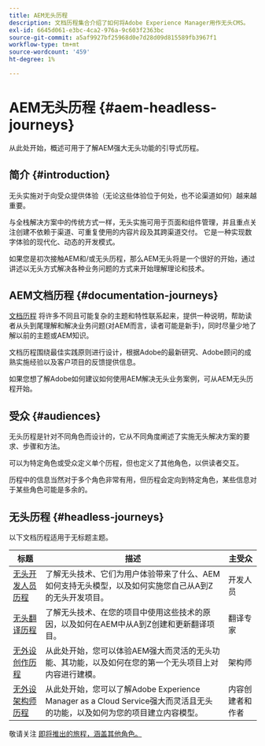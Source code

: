 ```yaml
---
title: AEM无头历程
description: 文档历程集合介绍了如何将Adobe Experience Manager用作无头CMS。
exl-id: 6645d061-e3bc-4ca2-976a-9c603f2363bc
source-git-commit: a5af9927bf25968d0e7d28d09d815589fb3967f1
workflow-type: tm+mt
source-wordcount: '459'
ht-degree: 1%

---
```


# AEM无头历程 {#aem-headless-journeys}

从此处开始，概述可用于了解AEM强大无头功能的引导式历程。

## 简介 {#introduction}

无头实施对于向受众提供体验（无论这些体验位于何处，也不论渠道如何）越来越重要。

与全栈解决方案中的传统方式一样，无头实施可用于页面和组件管理，并且重点关注创建不依赖于渠道、可重复使用的内容片段及其跨渠道交付。 它是一种实现数字体验的现代化、动态的开发模式。

如果您是初次接触AEM和/或无头历程，那么AEM无头将是一个很好的开始，通过讲述以无头方式解决各种业务问题的方式来开始理解理论和技术。

## AEM文档历程 {#documentation-journeys}

[文档历程](/help/journey-documentation/home.md) 将许多不同且可能复杂的主题和特性联系起来，提供一种说明，帮助读者从头到尾理解和解决业务问题(对AEM而言，读者可能是新手)，同时尽量少地了解以前的主题或AEM知识。

文档历程围绕最佳实践原则进行设计，根据Adobe的最新研究、Adobe顾问的成熟实施经验以及客户项目的反馈提供信息。

如果您想了解Adobe如何建议如何使用AEM解决无头业务案例，可从AEM无头历程开始。

## 受众 {#audiences}

无头历程是针对不同角色而设计的，它从不同角度阐述了实施无头解决方案的要求、步骤和方法。

可以为特定角色或受众定义单个历程，但也定义了其他角色，以供读者交互。

历程中的信息当然对于多个角色非常有用，但历程会定向到特定角色，某些信息对于某些角色可能是多余的。

## 无头历程 {#headless-journeys}

以下文档历程适用于无标题主题。

| 标题 | 描述 | 主受众 |
|---|---|---|
| [无头开发人员历程](/help/journey-headless/developer/overview.md) | 了解无头技术、它们为用户体验带来了什么、AEM如何支持无头模型，以及如何实施您自己从A到Z的无头开发项目。 | 开发人员 |
| [无头翻译历程](/help/journey-headless/translation/overview.md) | 了解无头技术、在您的项目中使用这些技术的原因，以及如何在AEM中从A到Z创建和更新翻译项目。 | 翻译专家 |
| [无外设创作历程](/help/journey-headless/author/overview.md) | 从此处开始，您可以体验AEM强大而灵活的无头功能、其功能，以及如何在您的第一个无头项目上对内容进行建模。 | 架构师 |
| [无外设架构师历程](/help/journey-headless/architect/overview.md) | 从此处开始，您可以了解Adobe Experience Manager as a Cloud Service强大而灵活且无头的功能，以及如何为您的项目建立内容模型。 | 内容创建者和作者 |

敬请关注 [即将推出的旅程，涵盖其他角色。](/help/journey-documentation/home.md#journeys)
